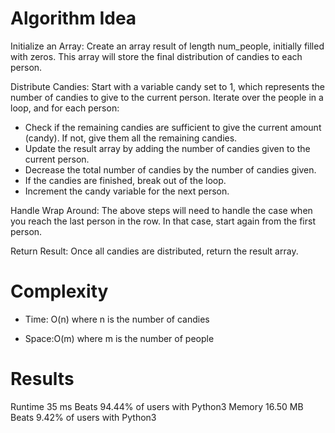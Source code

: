 # Algorithm Idea

Initialize an Array: Create an array result of length num_people, initially filled with zeros. This array will store the final distribution of candies to each person.

Distribute Candies: Start with a variable candy set to 1, which represents the number of candies to give to the current person. Iterate over the people in a loop, and for each person:

- Check if the remaining candies are sufficient to give the current amount (candy). If not, give them all the remaining candies.
- Update the result array by adding the number of candies given to the current person.
- Decrease the total number of candies by the number of candies given.
- If the candies are finished, break out of the loop.
- Increment the candy variable for the next person.

Handle Wrap Around: The above steps will need to handle the case when you reach the last person in the row. In that case, start again from the first person.

Return Result: Once all candies are distributed, return the result array.

# Complexity

- Time: O(n) where n is the number of candies

- Space:O(m) where m is the number of people

# Results

Runtime
35
ms
Beats
94.44%
of users with Python3
Memory
16.50
MB
Beats
9.42%
of users with Python3